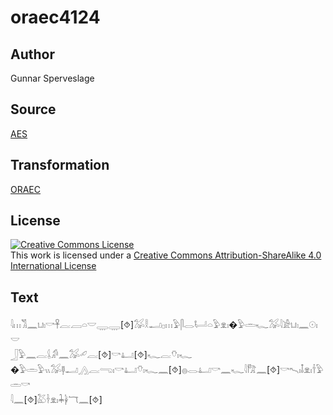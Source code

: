 # oraec4124

## Author

Gunnar Sperveslage

## Source

[AES](https://github.com/simondschweitzer/aes)

## Transformation

[ORAEC](https://oraec.github.io/)

## License

<a rel="license" href="http://creativecommons.org/licenses/by-sa/4.0/"><img alt="Creative Commons License" style="border-width:0" src="https://i.creativecommons.org/l/by-sa/4.0/88x31.png" /></a><br />This work is licensed under a <a rel="license" href="http://creativecommons.org/licenses/by-sa/4.0/">Creative Commons Attribution-ShareAlike 4.0 International License</a>

## Text

𓇋𓏥𓀢𓈖𓂓𓏤𓎡𓋹𓐛𓐙𓏏𓎟𓇾𓇾[⯑]𓅮𓎛𓂝𓊪𓏥𓅱𓋴𓂋𓂡𓏏𓅱𓁷𓏤�𓅱𓏛𓆑𓅮𓇋𓀀𓂓𓏤𓈖𓇳𓏤𓎟<br>
𓃀𓅱𓈖𓐛𓌰𓀔𓈖𓅮𓄔𓐛[⯑]𓎡𓂞[⯑]𓆑𓐛𓄣𓏤𓆑<br>
�𓅱𓏛𓅱𓏭𓅮𓊢𓂝𓂻𓐛𓂸𓏤𓎡𓂞𓄣𓏤𓆑𓈖[⯑]𓐍𓂋𓂞𓎡𓈖𓆑𓇋𓀗𓈖[⯑]𓎡𓍇𓏤𓄤𓁷𓏤𓌂𓅱𓏛𓎡<br>
𓇋𓈖[⯑]𓅷𓋽𓁷𓏤𓇓𓋀𓄓𓈖[⯑]<br>
